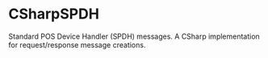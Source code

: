 # CSharpSPDH
Standard POS Device Handler (SPDH) messages. A CSharp implementation for request/response message creations.
